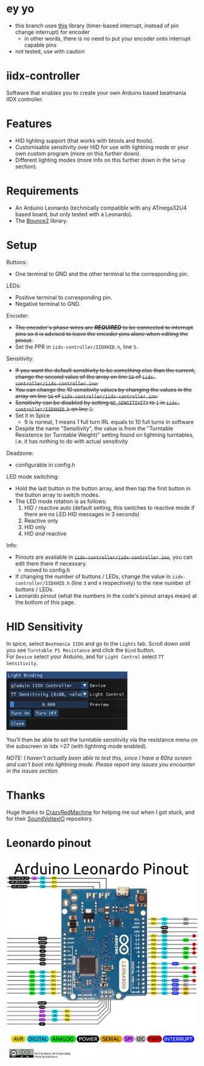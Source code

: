 # ey yo
 - this branch uses [this](https://github.com/John-Lluch/Encoder) library (timer-based interrupt, instead of pin change interrupt) for encoder
	- in other words, there is no need to put your encoder onto interrupt capable pins
 - not tested, use with caution

# iidx-controller
Software that enables you to create your own Arduino based beatmania IIDX controller.

# Features
 - HID lighting support (that works with btools and ttools).
 - Customisable sensitivity over HID for use with lightning mode or your own custom program (more on this further down).
 - Different lighting modes (more info on this further down in the `Setup` section).

# Requirements
 - An Arduino Leonardo (technically compatible with any ATmega32U4 based board, but only tested with a Leonardo).
 - The [Bounce2](https://www.arduino.cc/reference/en/libraries/bounce2/) library.

# Setup
Buttons:
 - One terminal to GND and the other terminal to the corresponding pin.

LEDs:
 - Positive terminal to corresponding pin.
 - Negative terminal to GND.

Encoder:
 - ~~The encoder's phase wires are ***REQUIRED*** to be connected to interrupt pins so it is advised to leave the encoder pins alone when editing the pinout.~~
 - Set the PPR in `iidx-controller/IIDXHID.h`, line `5`.
 
Sensitivity:
 - ~~If you want the default sensitivity to be something else than the current, change the second value of the array on line `56` of `iidx-controller/iidx-controller.ino`.~~
 - ~~You can change the 10 sensitivity values by changing the values in the array on line `56` of `iidx-controller/iidx-controller.ino`.~~
 - ~~Sensitivity can be disabled by setting `NO_SENSITIVITY` to `1` in `iidx-controller/IIDXHID.h` on line `7`.~~
 - Set it in Spice
	- 9 is normal, 1 means 1 full turn IRL equals to 10 full turns in software
 - Despite the name "Sensitivity", the value is from the "Turntable Resistence (or Turntable Weight)" setting found on lightning turntables, i.e. it has nothing to do with actual sensitivity
 
Deadzone:
 - configurable in config.h

LED mode switching:
 - Hold the last button in the button array, and then tap the first button in the button array to switch modes.
 - The LED mode rotation is as follows:
   1. HID / reactive auto (default setting, this switches to reactive mode if there are no LED HID messages in 3 seconds)
   2. Reactive only
   3. HID only
   4. HID _and_ reactive

Info:
 - Pinouts are available in ~~`iidx-controller/iidx-controller.ino`~~, you can edit them there if necessary.
	- moved to config.h
 - If changing the number of buttons / LEDs, change the value in `iidx-controller/IIDXHID.h` (line `3` and `4` respectively) to the new number of buttons / LEDs.
 - Leonardo pinout (what the numbers in the code's pinout arrays mean) at the bottom of this page.

# HID Sensitivity
In spice, select `Beatmania IIDX` and go to the `Lights` tab. Scroll down until you see `Turntable P1 Resistance` and click the `Bind` button.  
For `Device` select your Arduino, and for `Light Control` select `TT Sensitivity`.

![Spice setup](spicecfg.png)

You'll then be able to set the turntable sensitivity via the resistance menu on the subscreen in iidx >27 (with lightning mode enabled).

_NOTE: I haven't actually been able to test this, since I have a 60hz screen and can't boot into lightning mode. Please report any issues you encounter in the issues section._

# Thanks
Huge thanks to [CrazyRedMachine](https://github.com/CrazyRedMachine) for helping me out when I got stuck, and for their [SoundVoltexIO](https://github.com/CrazyRedMachine/SoundVoltexIO) repository.

# Leonardo pinout
 
![Leo pinout](https://raw.githubusercontent.com/Bouni/Arduino-Pinout/master/Arduino%20Leonardo%20Pinout.png)
